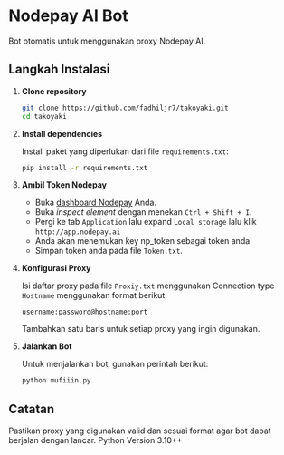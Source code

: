 # Nodepay AI Bot
Bot otomatis untuk menggunakan proxy Nodepay AI.

## Langkah Instalasi
1. **Clone repository**
   ```bash
   git clone https://github.com/fadhiljr7/takoyaki.git
   cd takoyaki
   ```

2. **Install dependencies**

   Install paket yang diperlukan dari file `requirements.txt`:
   ```bash
   pip install -r requirements.txt
   ```

4. **Ambil Token Nodepay**
   - Buka [dashboard Nodepay](https://app.nodepay.ai/dashboard) Anda.
   - Buka *inspect element* dengan menekan `Ctrl + Shift + I`.
   - Pergi ke tab `Application` lalu expand `Local storage` lalu klik `http://app.nodepay.ai`
   - Anda akan menemukan key np_token sebagai token anda
   - Simpan token anda pada file `Token.txt`.

5. **Konfigurasi Proxy**

   Isi daftar proxy pada file `Proxiy.txt` menggunakan Connection type `Hostname` menggunakan format berikut:
   ```
   username:password@hostname:port
   ```
   Tambahkan satu baris untuk setiap proxy yang ingin digunakan.

7. **Jalankan Bot**

   Untuk menjalankan bot, gunakan perintah berikut:
   ```bash
   python mufiiin.py
   ```

## Catatan
Pastikan proxy yang digunakan valid dan sesuai format agar bot dapat berjalan dengan lancar.
Python Version:3.10++
